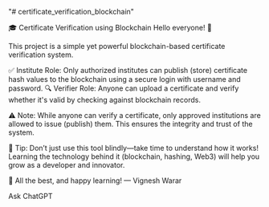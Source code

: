 "# certificate_verification_blockchain" 

🎓 Certificate Verification using Blockchain
Hello everyone! 👋

This project is a simple yet powerful blockchain-based certificate verification system.

✅ Institute Role: Only authorized institutes can publish (store) certificate hash values to the blockchain using a secure login with username and password.
🔍 Verifier Role: Anyone can upload a certificate and verify whether it's valid by checking against blockchain records.

⚠️ Note:
While anyone can verify a certificate, only approved institutions are allowed to issue (publish) them. This ensures the integrity and trust of the system.

🧠 Tip: Don’t just use this tool blindly—take time to understand how it works! Learning the technology behind it (blockchain, hashing, Web3) will help you grow as a developer and innovator.

🎯 All the best, and happy learning!
— Vignesh Warar









Ask ChatGPT
